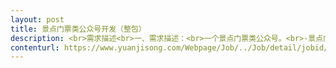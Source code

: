 ```yaml
---                
layout: post       
title: 景点门票类公众号开发（整包）           
description: <br>需求描述<br>一、需求描述：<br>一个景点门票类公众号。<br>-景点门票，可钩选多买，详情，查看。<br>-预定车位（停车场预订和帮忙找车位，散人提供的车位）<br>-wifi连接，车票预订，商家导航，平台客服、接送服务，优惠卷发放专区，商品评论加好评<br> 二、合作方式：<br>项目制，远程开发，包括ui整包，UI时间看具体需求，开发时间30-40天，总费用28000。<br>     
contenturl: https://www.yuanjisong.com/Webpage/Job/../Job/detail/jobid/101486      
---                 
```

